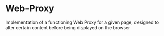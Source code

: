 # Web-Proxy
Implementation of a functioning Web Proxy for a given page, designed to alter certain content before being displayed on the browser
